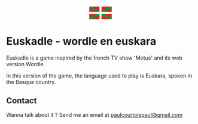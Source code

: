<p align="center">
  <a href="http://euskadle.gatsbyjs.io">
    <img alt="Euskadle" src="./src/images/flag.svg" width="60" />
  </a>
</p>

# Euskadle - wordle en euskara

Euskadle is a game inspired by the french TV show 'Motus' and its web version Wordle.

In this version of the game, the language used to play is Euskara, spoken in the Basque country.

## Contact 

Wanna talk about it ? Send me an email at [paulcourtoispaul@gmail.com](mailto:paulcourtoispaul@gmail.com)
